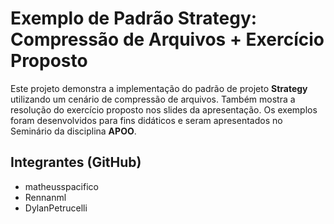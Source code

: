 # Exemplo de Padrão Strategy: Compressão de Arquivos + Exercício Proposto

Este projeto demonstra a implementação do padrão de projeto **Strategy** utilizando um cenário de compressão de arquivos.
Também mostra a resolução do exercício proposto nos slides da apresentação.
Os exemplos foram desenvolvidos para fins didáticos e seram apresentados no Seminário da disciplina **APOO**.

## Integrantes (GitHub)

- matheusspacifico
- Rennanml
- DylanPetrucelli
